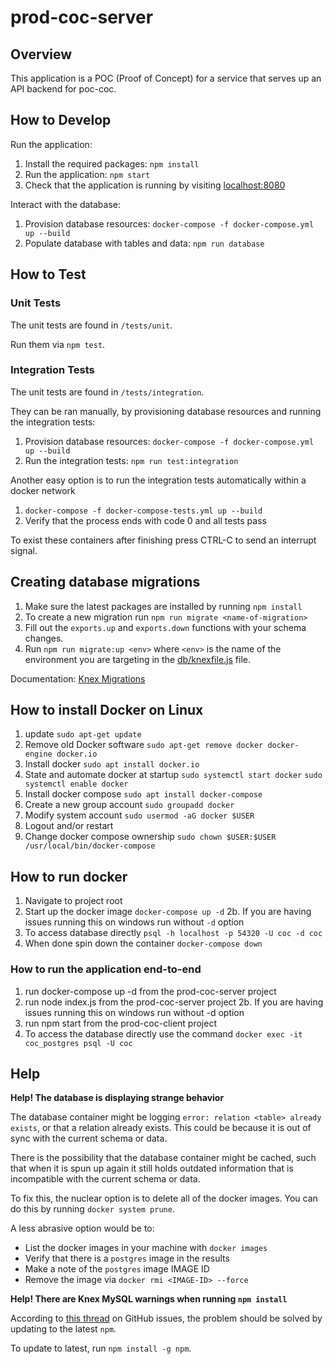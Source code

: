 # prod-coc-server

## Overview

This application is a POC (Proof of Concept) for a service that serves up an API
backend for poc-coc.

## How to Develop

Run the application:

1. Install the required packages: `npm install`
2. Run the application: `npm start`
3. Check that the application is running by visiting
   [localhost:8080](http://localhost:8080)

Interact with the database:

1. Provision database resources:
   `docker-compose -f docker-compose.yml up --build`
2. Populate database with tables and data: `npm run database`

## How to Test

### Unit Tests

The unit tests are found in `/tests/unit`.

Run them via `npm test`.

### Integration Tests

The unit tests are found in `/tests/integration`.

They can be ran manually, by provisioning database resources and running the
integration tests:

1. Provision database resources:
   `docker-compose -f docker-compose.yml up --build`
2. Run the integration tests: `npm run test:integration`

Another easy option is to run the integration tests automatically within a
docker network

1. `docker-compose -f docker-compose-tests.yml up --build`
2. Verify that the process ends with code 0 and all tests pass

To exist these containers after finishing press CTRL-C to send an interrupt
signal.

## Creating database migrations

1. Make sure the latest packages are installed by running `npm install`
2. To create a new migration run `npm run migrate <name-of-migration>`
3. Fill out the `exports.up` and `exports.down` functions with your schema
   changes.
4. Run `npm run migrate:up <env>` where `<env>` is the name of the environment
   you are targeting in the [db/knexfile.js](./db/knexfile.js) file.

Documentation: [Knex Migrations](http://knexjs.org/#Migrations)

## How to install Docker on Linux

1. update `sudo apt-get update`
2. Remove old Docker software
   `sudo apt-get remove docker docker-engine docker.io`
3. Install docker `sudo apt install docker.io`
4. State and automate docker at startup `sudo systemctl start docker`
   `sudo systemctl enable docker`
5. Install docker compose `sudo apt install docker-compose`
6. Create a new group account `sudo groupadd docker`
7. Modify system account `sudo usermod -aG docker $USER`
8. Logout and/or restart
9. Change docker compose ownership
   `sudo chown $USER:$USER /usr/local/bin/docker-compose`

## How to run docker

1. Navigate to project root
2. Start up the docker image `docker-compose up -d` 2b. If you are having issues
   running this on windows run without `-d` option
3. To access database directly `psql -h localhost -p 54320 -U coc -d coc`
4. When done spin down the container `docker-compose down`

### How to run the application end-to-end

1. run docker-compose up -d from the prod-coc-server project
2. run node index.js from the prod-coc-server project 2b. If you are having
   issues running this on windows run without -d option
3. run npm start from the prod-coc-client project
4. To access the database directly use the command
   `docker exec -it coc_postgres psql -U coc`

## Help

**Help! The database is displaying strange behavior**

The database container might be logging
`error: relation <table> already exists`, or that a relation already exists.
This could be because it is out of sync with the current schema or data.

There is the possibility that the database container might be cached, such that
when it is spun up again it still holds outdated information that is
incompatible with the current schema or data.

To fix this, the nuclear option is to delete all of the docker images. You can
do this by running `docker system prune`.

A less abrasive option would be to:

- List the docker images in your machine with `docker images`
- Verify that there is a `postgres` image in the results
- Make a note of the `postgres` image IMAGE ID
- Remove the image via `docker rmi <IMAGE-ID> --force`

**Help! There are Knex MySQL warnings when running `npm install`**

According to [this thread](https://github.com/knex/knex/issues/3512) on GitHub
issues, the problem should be solved by updating to the latest `npm`.

To update to latest, run `npm install -g npm`.
